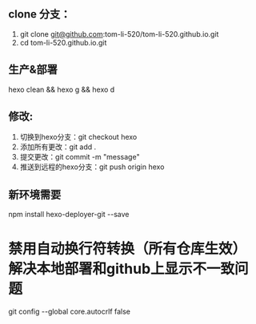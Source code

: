## clone 分支：
1. git clone git@github.com:tom-li-520/tom-li-520.github.io.git
2. cd tom-li-520.github.io.git

## 生产&部署
hexo clean && hexo g && hexo d

## 修改:

1. 切换到hexo分支：git checkout hexo
2. 添加所有更改：git add .
3. 提交更改：git commit -m "message"
4. 推送到远程的hexo分支：git push origin hexo

## 新环境需要
 npm install hexo-deployer-git --save
 
 # 禁用自动换行符转换（所有仓库生效） 解决本地部署和github上显示不一致问题
git config --global core.autocrlf false 

